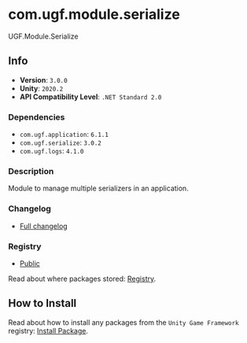 # com.ugf.module.serialize

UGF.Module.Serialize

## Info

- **Version**: `3.0.0`
- **Unity**: `2020.2`
- **API Compatibility Level**: `.NET Standard 2.0`

### Dependencies

- `com.ugf.application`: `6.1.1`
- `com.ugf.serialize`: `3.0.2`
- `com.ugf.logs`: `4.1.0`


### Description

Module to manage multiple serializers in an application.

### Changelog

- [Full changelog](changelog.md)

### Registry

- [Public](https://bintray.com/unity-game-framework/public)

Read about where packages stored: [Registry](https://github.com/unity-game-framework/organization/blob/master/docs/registry.md).

## How to Install

Read about how to install any packages from the `Unity Game Framework` registry: [Install Package](https://github.com/unity-game-framework/organization/blob/master/docs/install-packages.md).

